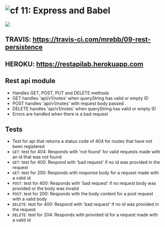![cf](https://i.imgur.com/7v5ASc8.png) 11: Express and Babel
======
<img src="https://travis-ci.com/mrebb/09-rest-persistence.svg?branch=madhu">

## TRAVIS: https://travis-ci.com/mrebb/09-rest-persistence 

## HEROKU: https://restapilab.herokuapp.com 

## Rest api module

* Handles GET, POST, PUT and DELETE methods 
* GET handles 'api/v1/notes' when queryString has valid or empty ID
* POST handles 'api/v1/notes' with request body passed . 
* DELETE handles 'api/v1/notes' when queryString has valid or empty ID 
* Errors are handled when there is a bad request

## Tests
* Test for api that returns a status code of 404 for routes that have not been registered
* `GET`: test for 404: Responds with 'not found' for valid requests made with an id that was not found
* `GET`: test for 400: Respond with 'bad request' if no id was provided in the request
* `GET`: test for 200: Responds with response body for a request made with a valid id
* `POST`: test for 400: Responds with 'bad request' if no request body was provided or the body was invalid
* `POST`: test for 200: Responds with the body content for a post request with a valid body
* `DELETE`: test for 400: Respond with 'bad request' if no id was provided in the request
* `DELETE`: test for 204: Responds with provided id for a request made with a valid id